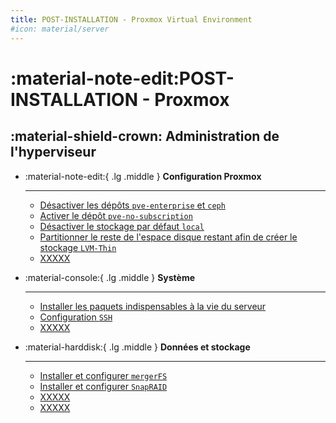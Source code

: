 ```yaml
---
title: POST-INSTALLATION - Proxmox Virtual Environment
#icon: material/server
---
```


# **:material-note-edit:POST-INSTALLATION - Proxmox**

## **:material-shield-crown: Administration de l'hyperviseur**

<div class="grid cards" markdown>

-   :material-note-edit:{ .lg .middle } __Configuration Proxmox__
    
    ---

    - [Désactiver les dépôts `pve-enterprise` et `ceph`](#)
    - [Activer le dépôt `pve-no-subscription`](#)
    - [Désactiver le stockage par défaut `local`](#)
    - [Partitionner le reste de l'espace disque restant afin de créer le stockage `LVM-Thin`](#)
    - [XXXXX](#)
    
-   :material-console:{ .lg .middle } __Système__
   
    ---

    - [Installer les paquets indispensables à la vie du serveur](#)
    - [Configuration `SSH`](#)
    - [XXXXX](#)

-   :material-harddisk:{ .lg .middle } __Données et stockage__
   
    ---

    - [Installer et configurer `mergerFS`](#)
    - [Installer et configurer `SnapRAID`](#)
    - [XXXXX](#)
    - [XXXXX](#)
    
</div>



<!-- - Création des services sous Proxmox propulsés sous Docker via VMs et/ou CTs : frontend, smarthome, mediaserver, etc...
- Gestion de la sauvegarde via PBS ? -->